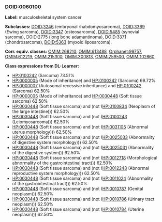 
### [DOID:0060100](http://purl.obolibrary.org/obo/DOID_0060100)
**Label:** musculoskeletal system cancer

**Subclasses:** [DOID:3246](http://purl.obolibrary.org/obo/DOID_3246) (embryonal rhabdomyosarcoma), [DOID:3369](http://purl.obolibrary.org/obo/DOID_3369) (Ewing sarcoma), [DOID:3347](http://purl.obolibrary.org/obo/DOID_3347) (osteosarcoma), [DOID:5485](http://purl.obolibrary.org/obo/DOID_5485) (synovial sarcoma), [DOID:2775](http://purl.obolibrary.org/obo/DOID_2775) (long bone adamantinoma), [DOID:3371](http://purl.obolibrary.org/obo/DOID_3371) (chondrosarcoma), [DOID:5363](http://purl.obolibrary.org/obo/DOID_5363) (myxoid liposarcoma), 

**Corr. equiv. classes:** [OMIM:268210](http://purl.obolibrary.org/obo/OMIM_268210), [OMIM:613488](http://purl.obolibrary.org/obo/OMIM_613488), [Orphanet:99757](http://www.orpha.net/ORDO/Orphanet_99757), [OMIM:612219](http://purl.obolibrary.org/obo/OMIM_612219), [OMIM:215300](http://purl.obolibrary.org/obo/OMIM_215300), [OMIM:300813](http://purl.obolibrary.org/obo/OMIM_300813), [OMIM:259500](http://purl.obolibrary.org/obo/OMIM_259500), [OMIM:102660](http://purl.obolibrary.org/obo/OMIM_102660), 

**Class expressions from DL-Learner:**

- [HP:0100242](http://purl.obolibrary.org/obo/HP_0100242) (Sarcoma) 73.51%
- [HP:0000005](http://purl.obolibrary.org/obo/HP_0000005) (Mode of inheritance) and [HP:0100242](http://purl.obolibrary.org/obo/HP_0100242) (Sarcoma) 69.72%
- [HP:0000007](http://purl.obolibrary.org/obo/HP_0000007) (Autosomal recessive inheritance) and [HP:0100242](http://purl.obolibrary.org/obo/HP_0100242) (Sarcoma) 62.50%
- [HP:0000005](http://purl.obolibrary.org/obo/HP_0000005) (Mode of inheritance) and [HP:0030448](http://purl.obolibrary.org/obo/HP_0030448) (Soft tissue sarcoma) 62.50%
- [HP:0030448](http://purl.obolibrary.org/obo/HP_0030448) (Soft tissue sarcoma) and (not ([HP:0100834](http://purl.obolibrary.org/obo/HP_0100834) (Neoplasm of the large intestine))) 62.50%
- [HP:0030448](http://purl.obolibrary.org/obo/HP_0030448) (Soft tissue sarcoma) and (not ([HP:0100243](http://purl.obolibrary.org/obo/HP_0100243) (Leiomyosarcoma))) 62.50%
- [HP:0030448](http://purl.obolibrary.org/obo/HP_0030448) (Soft tissue sarcoma) and (not ([HP:0031105](http://purl.obolibrary.org/obo/HP_0031105) (Abnormal uterus morphology))) 62.50%
- [HP:0030448](http://purl.obolibrary.org/obo/HP_0030448) (Soft tissue sarcoma) and (not ([HP:0025033](http://purl.obolibrary.org/obo/HP_0025033) (Abnormality of digestive system morphology))) 62.50%
- [HP:0030448](http://purl.obolibrary.org/obo/HP_0030448) (Soft tissue sarcoma) and (not ([HP:0025031](http://purl.obolibrary.org/obo/HP_0025031) (Abnormality of the digestive system))) 62.50%
- [HP:0030448](http://purl.obolibrary.org/obo/HP_0030448) (Soft tissue sarcoma) and (not ([HP:0012718](http://purl.obolibrary.org/obo/HP_0012718) (Morphological abnormality of the gastrointestinal tract))) 62.50%
- [HP:0030448](http://purl.obolibrary.org/obo/HP_0030448) (Soft tissue sarcoma) and (not ([HP:0012243](http://purl.obolibrary.org/obo/HP_0012243) (Abnormal reproductive system morphology))) 62.50%
- [HP:0030448](http://purl.obolibrary.org/obo/HP_0030448) (Soft tissue sarcoma) and (not ([HP:0011024](http://purl.obolibrary.org/obo/HP_0011024) (Abnormality of the gastrointestinal tract))) 62.50%
- [HP:0030448](http://purl.obolibrary.org/obo/HP_0030448) (Soft tissue sarcoma) and (not ([HP:0010787](http://purl.obolibrary.org/obo/HP_0010787) (Genital neoplasm))) 62.50%
- [HP:0030448](http://purl.obolibrary.org/obo/HP_0030448) (Soft tissue sarcoma) and (not ([HP:0010786](http://purl.obolibrary.org/obo/HP_0010786) (Urinary tract neoplasm))) 62.50%
- [HP:0030448](http://purl.obolibrary.org/obo/HP_0030448) (Soft tissue sarcoma) and (not ([HP:0010784](http://purl.obolibrary.org/obo/HP_0010784) (Uterine neoplasm))) 62.50%


